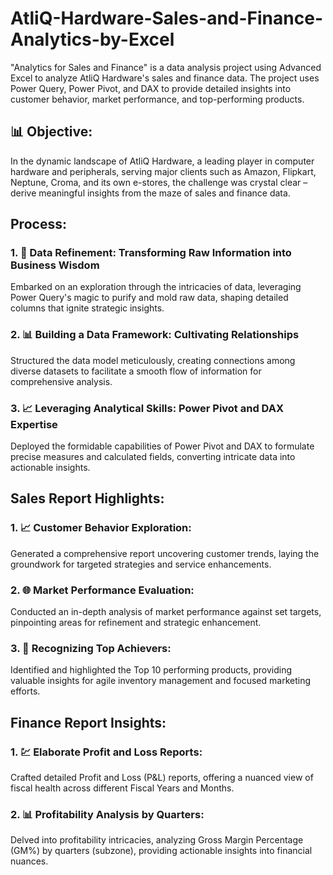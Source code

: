 # AtliQ-Hardware-Sales-and-Finance-Analytics-by-Excel
"Analytics for Sales and Finance" is a data analysis project using Advanced Excel to analyze AtliQ Hardware's sales and finance data. The project uses Power Query, Power Pivot, and DAX to provide detailed insights into customer behavior, market performance, and top-performing products.

## 📊 Objective:
In the dynamic landscape of AtliQ Hardware, a leading player in computer hardware and peripherals, serving major clients such as Amazon, Flipkart, Neptune, Croma, and its own e-stores, the challenge was crystal clear – derive meaningful insights from the maze of sales and finance data.

## Process:
### 1. 🚀 Data Refinement: Transforming Raw Information into Business Wisdom
Embarked on an exploration through the intricacies of data, leveraging Power Query's magic to purify and mold raw data, shaping detailed columns that ignite strategic insights.
### 2. 📊 Building a Data Framework: Cultivating Relationships
Structured the data model meticulously, creating connections among diverse datasets to facilitate a smooth flow of information for comprehensive analysis.
### 3. 📈 Leveraging Analytical Skills: Power Pivot and DAX Expertise
Deployed the formidable capabilities of Power Pivot and DAX to formulate precise measures and calculated fields, converting intricate data into actionable insights.

## Sales Report Highlights:
### 1. 📈 Customer Behavior Exploration:
Generated a comprehensive report uncovering customer trends, laying the groundwork for targeted strategies and service enhancements.
### 2. 🌐 Market Performance Evaluation:
Conducted an in-depth analysis of market performance against set targets, pinpointing areas for refinement and strategic enhancement.
### 3. 🌟 Recognizing Top Achievers:
Identified and highlighted the Top 10 performing products, providing valuable insights for agile inventory management and focused marketing efforts.

## Finance Report Insights:
### 1. 💹 Elaborate Profit and Loss Reports:
Crafted detailed Profit and Loss (P&L) reports, offering a nuanced view of fiscal health across different Fiscal Years and Months.
### 2. 📊 Profitability Analysis by Quarters:
Delved into profitability intricacies, analyzing Gross Margin Percentage (GM%) by quarters (subzone), providing actionable insights into financial nuances.
